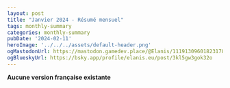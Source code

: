 ```yaml
---
layout: post
title: "Janvier 2024 - Résumé mensuel"
tags: monthly-summary
categories: monthly-summary
pubDate: '2024-02-11'
heroImage: '../../../assets/default-header.png'
ogMastodonUrl: https://mastodon.gamedev.place/@Elanis/111913096018231780
ogBlueskyUrl: https://bsky.app/profile/elanis.eu/post/3kl5gw3gok32o
---
```

<b>Aucune version française existante</b>